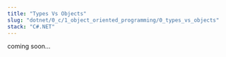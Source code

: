 ```yaml
---
title: "Types Vs Objects"
slug: "dotnet/0_c/1_object_oriented_programming/0_types_vs_objects"
stack: "C#.NET"
---
```


coming soon...